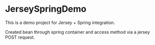 # JerseySpringDemo

This is a demo project for Jersey + Spring integration.

Created bean through spring container and access method via a jersey POST request.

